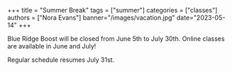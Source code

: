 +++
title = "Summer Break"
tags = ["summer"]
categories = ["classes"]
authors = ["Nora Evans"]
banner="/images/vacation.jpg"
date="2023-05-14"
+++

Blue Ridge Boost will be closed from June 5th to July 30th. Online classes are available in June and July!

Regular schedule resumes July 31st.





